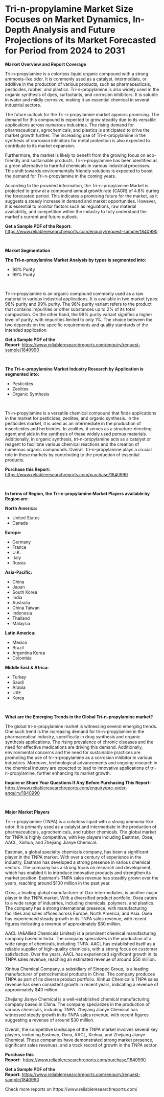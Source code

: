 <p><h1>Tri-n-propylamine Market Size Focuses on Market Dynamics, In-Depth Analysis and Future Projections of its Market Forecasted for Period from 2024 to 2031</h1></p><p><strong>Market Overview and Report Coverage</strong></p>
<p><p>Tri-n-propylamine is a colorless liquid organic compound with a strong ammonia-like odor. It is commonly used as a catalyst, intermediate, or additive in the production of various products, such as pharmaceuticals, pesticides, rubber, and plastics. Tri-n-propylamine is also widely used in the organic synthesis of dyes, surfactants, and corrosion inhibitors. It is soluble in water and mildly corrosive, making it an essential chemical in several industrial sectors.</p><p>The future outlook for the Tri-n-propylamine market appears promising. The demand for this compound is expected to grow steadily due to its versatile applications across numerous industries. The rising demand for pharmaceuticals, agrochemicals, and plastics is anticipated to drive the market growth further. The increasing use of Tri-n-propylamine in the synthesis of corrosion inhibitors for metal protection is also expected to contribute to its market expansion.</p><p>Furthermore, the market is likely to benefit from the growing focus on eco-friendly and sustainable products. Tri-n-propylamine has been identified as a green alternative to harmful chemicals in various industrial processes. This shift towards environmentally friendly solutions is expected to boost the demand for Tri-n-propylamine in the coming years.</p><p>According to the provided information, the Tri-n-propylamine Market is projected to grow at a compound annual growth rate (CAGR) of 4.8% during the forecasted period. This indicates a promising future for the market, as it suggests a steady increase in demand and market opportunities. However, it is essential to monitor factors such as regulations, raw material availability, and competition within the industry to fully understand the market's current and future outlook.</p></p>
<p><strong>Get a Sample PDF of the Report:</strong> <a href="https://www.reliableresearchreports.com/enquiry/request-sample/1840990">https://www.reliableresearchreports.com/enquiry/request-sample/1840990</a></p>
<p>&nbsp;</p>
<p><strong>Market Segmentation</strong></p>
<p><strong>The Tri-n-propylamine Market Analysis by types is segmented into:</strong></p>
<p><ul><li>98% Purity</li><li>99% Purity</li></ul></p>
<p>&nbsp;</p>
<p><p>Tri-n-propylamine is an organic compound commonly used as a raw material in various industrial applications. It is available in two market types: 98% purity and 99% purity. The 98% purity variant refers to the product that contains impurities or other substances up to 2% of its total composition. On the other hand, the 99% purity variant signifies a higher level of purity, with impurities limited to only 1%. The choice between the two depends on the specific requirements and quality standards of the intended application.</p></p>
<p><strong>Get a Sample PDF of the Report:</strong>&nbsp;<a href="https://www.reliableresearchreports.com/enquiry/request-sample/1840990">https://www.reliableresearchreports.com/enquiry/request-sample/1840990</a></p>
<p>&nbsp;</p>
<p><strong>The Tri-n-propylamine Market Industry Research by Application is segmented into:</strong></p>
<p><ul><li>Pesticides</li><li>Zeolites</li><li>Organic Synthesis</li></ul></p>
<p>&nbsp;</p>
<p><p>Tri-n-propylamine is a versatile chemical compound that finds applications in the market for pesticides, zeolites, and organic synthesis. In the pesticides market, it is used as an intermediate in the production of insecticides and herbicides. In zeolites, it serves as a structure-directing agent and aids in the synthesis of these widely used porous materials. Additionally, in organic synthesis, tri-n-propylamine acts as a catalyst or reagent to facilitate various chemical reactions and the creation of numerous organic compounds. Overall, tri-n-propylamine plays a crucial role in these markets by contributing to the production of essential products.</p></p>
<p><strong>Purchase this Report:</strong>&nbsp; <a href="https://www.reliableresearchreports.com/purchase/1840990">https://www.reliableresearchreports.com/purchase/1840990</a></p>
<p>&nbsp;</p>
<p><strong>In terms of Region, the Tri-n-propylamine Market Players available by Region are:</strong></p>
<p>
    <p> <strong> North America: </strong>
        <ul>
            <li>United States</li>
            <li>Canada</li>
        </ul>
        </p> 
    <p> <strong> Europe: </strong>
        <ul>
            <li>Germany</li>
            <li>France</li>
            <li>U.K.</li>
            <li>Italy</li>
            <li>Russia</li>
        </ul>
        </p> 
    <p> <strong> Asia-Pacific: </strong>
        <ul>
            <li>China</li>
            <li>Japan</li>
            <li>South Korea</li>
            <li>India</li>
            <li>Australia</li>
            <li>China Taiwan</li>
            <li>Indonesia</li>
            <li>Thailand</li>
            <li>Malaysia</li>
        </ul>
        </p> 
    <p> <strong> Latin America: </strong>
        <ul>
            <li>Mexico</li>
            <li>Brazil</li>
            <li>Argentina Korea</li>
            <li>Colombia</li>
        </ul>
        </p> 
    <p> <strong> Middle East & Africa: </strong>
        <ul>
            <li>Turkey</li>
            <li>Saudi</li>
            <li>Arabia</li>
            <li>UAE</li>
            <li>Korea</li>
        </ul>
    </p>
    </p>
<p>&nbsp;</p>
<p><strong>What are the Emerging Trends in the Global Tri-n-propylamine market?</strong></p>
<p><p>The global tri-n-propylamine market is witnessing several emerging trends. One such trend is the increasing demand for tri-n-propylamine in the pharmaceutical industry, specifically in drug synthesis and organic synthesis applications. The rising prevalence of chronic diseases and the need for effective medications are driving this demand. Additionally, environmental concerns and the need for sustainable practices are promoting the use of tri-n-propylamine as a corrosion inhibitor in various industries. Moreover, technological advancements and ongoing research in the chemical industry are expected to lead to innovative applications of tri-n-propylamine, further enhancing its market growth.</p></p>
<p><strong>Inquire or Share Your Questions If Any Before Purchasing This Report</strong>- <a href="https://www.reliableresearchreports.com/enquiry/pre-order-enquiry/1840990">https://www.reliableresearchreports.com/enquiry/pre-order-enquiry/1840990</a></p>
<p>&nbsp;</p>
<p><strong>Major Market Players</strong></p>
<p><p>Tri-n-propylamine (TNPA) is a colorless liquid with a strong ammonia-like odor. It is primarily used as a catalyst and intermediate in the production of pharmaceuticals, agrochemicals, and rubber chemicals. The global market for TNPA is highly competitive, with key players including Eastman, Oxea, AACL, Xinhua, and Zhejiang Jianye Chemical.</p><p>Eastman, a global specialty chemicals company, has been a significant player in the TNPA market. With over a century of experience in the industry, Eastman has developed a strong presence in various chemical sectors. The company has a strong focus on research and development, which has enabled it to introduce innovative products and strengthen its market position. Eastman's TNPA sales revenue has steadily grown over the years, reaching around $100 million in the past year.</p><p>Oxea, a leading global manufacturer of Oxo-intermediates, is another major player in the TNPA market. With a diversified product portfolio, Oxea caters to a wide range of industries, including chemicals, polymers, and plastics. The company has a strong international presence, with manufacturing facilities and sales offices across Europe, North America, and Asia. Oxea has experienced steady growth in its TNPA sales revenue, with recent figures indicating a revenue of approximately $80 million.</p><p>AACL (A&Allied Chemicals Limited) is a prominent chemical manufacturing company based in India. The company specializes in the production of a wide range of chemicals, including TNPA. AACL has established itself as a reliable supplier of high-quality chemicals, with a strong focus on customer satisfaction. Over the years, AACL has experienced significant growth in its TNPA sales revenue, reaching an estimated revenue of around $50 million.</p><p>Xinhua Chemical Company, a subsidiary of Sinopec Group, is a leading manufacturer of petrochemical products in China. The company produces TNPA as part of its diverse product portfolio. Xinhua Chemical's TNPA sales revenue has seen consistent growth in recent years, indicating a revenue of approximately $40 million.</p><p>Zhejiang Jianye Chemical is a well-established chemical manufacturing company based in China. The company specializes in the production of various chemicals, including TNPA. Zhejiang Jianye Chemical has witnessed steady growth in its TNPA sales revenue, with recent figures suggesting a revenue of around $30 million.</p><p>Overall, the competitive landscape of the TNPA market involves several key players, including Eastman, Oxea, AACL, Xinhua, and Zhejiang Jianye Chemical. These companies have demonstrated strong market presence, significant sales revenues, and a track record of growth in the TNPA sector.</p></p>
<p><strong>Purchase this Report:</strong>&nbsp;&nbsp;<a href="https://www.reliableresearchreports.com/purchase/1840990">https://www.reliableresearchreports.com/purchase/1840990</a></p>
<p></p>
<p><strong>Get a Sample PDF of the Report:</strong>&nbsp;<a href="https://www.reliableresearchreports.com/enquiry/request-sample/1840990">https://www.reliableresearchreports.com/enquiry/request-sample/1840990</a></p>
<p>Check more reports on https://www.reliableresearchreports.com/</p>